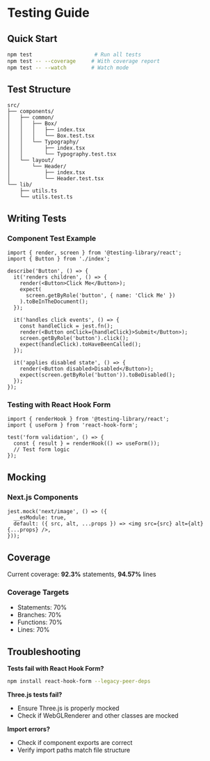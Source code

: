 # Testing Guide

## Quick Start

```bash
npm test                    # Run all tests
npm test -- --coverage     # With coverage report
npm test -- --watch        # Watch mode
```

## Test Structure

```
src/
├── components/
│   ├── common/
│   │   ├── Box/
│   │   │   ├── index.tsx
│   │   │   └── Box.test.tsx
│   │   └── Typography/
│   │       ├── index.tsx
│   │       └── Typography.test.tsx
│   └── layout/
│       └── Header/
│           ├── index.tsx
│           └── Header.test.tsx
└── lib/
    ├── utils.ts
    └── utils.test.ts
```

## Writing Tests

### Component Test Example

```tsx
import { render, screen } from '@testing-library/react';
import { Button } from './index';

describe('Button', () => {
  it('renders children', () => {
    render(<Button>Click Me</Button>);
    expect(
      screen.getByRole('button', { name: 'Click Me' })
    ).toBeInTheDocument();
  });

  it('handles click events', () => {
    const handleClick = jest.fn();
    render(<Button onClick={handleClick}>Submit</Button>);
    screen.getByRole('button').click();
    expect(handleClick).toHaveBeenCalled();
  });

  it('applies disabled state', () => {
    render(<Button disabled>Disabled</Button>);
    expect(screen.getByRole('button')).toBeDisabled();
  });
});
```

### Testing with React Hook Form

```tsx
import { renderHook } from '@testing-library/react';
import { useForm } from 'react-hook-form';

test('form validation', () => {
  const { result } = renderHook(() => useForm());
  // Test form logic
});
```

## Mocking

### Next.js Components

```tsx
jest.mock('next/image', () => ({
  __esModule: true,
  default: ({ src, alt, ...props }) => <img src={src} alt={alt} {...props} />,
}));
```

## Coverage

Current coverage: **92.3%** statements, **94.57%** lines

### Coverage Targets

- Statements: 70%
- Branches: 70%
- Functions: 70%
- Lines: 70%

## Troubleshooting

**Tests fail with React Hook Form?**

```bash
npm install react-hook-form --legacy-peer-deps
```

**Three.js tests fail?**

- Ensure Three.js is properly mocked
- Check if WebGLRenderer and other classes are mocked

**Import errors?**

- Check if component exports are correct
- Verify import paths match file structure
